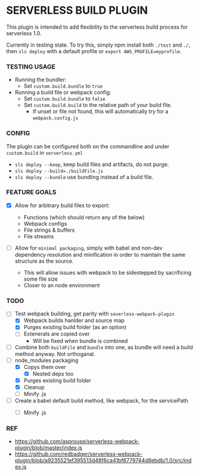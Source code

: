 # SERVERLESS BUILD PLUGIN
This plugin is intended to add flexibility to the serverless build process for serverless 1.0.

Currently in testing state. To try this, simply npm install both `./test` and `./`, then `sls deploy` with a default profile or `export AWS_PROFILE=myprofile`.

### TESTING USAGE
- Running the bundler:
    - Set `custom.build.bundle` to `true`
- Running a build file or webpack config:
    - Set `custom.build.bundle` to `false`
    - Set `custom.build.build` to the relative path of your build file.
        - If unset or file not found, this will automatically try for a `webpack.config.js`

### CONFIG
The plugin can be configured both on the commandline and under `custom.build` in `serverless.yml`

- `sls deploy --keep`, keep build files and artifacts, do not purge.
- `sls deploy --build=./buildFile.js`
- `sls deploy --bundle` use bundling instead of a build file.

### FEATURE GOALS
- [x] Allow for arbitrary build files to export:
    - Functions (which should return any of the below)
    - Webpack configs
    - File strings & buffers
    - File streams

- [ ] Allow for `minimal packaging`, simply with babel and non-dev dependency resolution and minification in order to maintain the same structure as the source.
    - This will allow issues with webpack to be sidestepped by sacrificing some file size
    - Closer to an node environment

### TODO
- [ ] Test webpack building, get parity with `severless-webpack-plugin`
    - [x] Webpack builds hanlder and source map
    - [x] Purges existing build folder (as an option)
    - [ ] Extenerals are copied over
        - Will be fixed when bundle is combined

- [ ] Combine both `buildFile` and `bundle` into one, as bundle will need a build method anyway. Not orthoganal.
- [ ] node_modules packaging
    - [x] Copys them over
        - [x] Nested deps too
    - [x] Purges existing build folder
    - [x] Cleanup
    - [ ] Minify .js

- [ ] Create a babel default build method, like webpack, for the servicePath
    - [ ] Minify .js


### REF
- https://github.com/asprouse/serverless-webpack-plugin/blob/master/index.js
- https://github.com/redbadger/serverless-webpack-plugin/blob/a9235521ef395513d48f6ca41bf6779744d8ebdb/1.0/src/index.js

